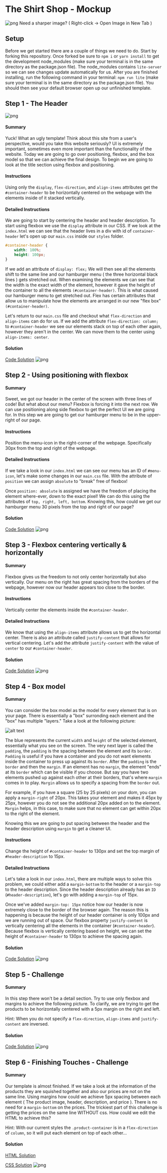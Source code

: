 # The Shirt Shop - Mockup

![png](https://github.com/devlemire/DevMtn-CSS-Store/blob/master/readme/1.png "Finished Template")
Need a sharper image? ( Right-click -> Open Image in New Tab )

## Setup
Before we get started there are a couple of things we need to do. Start by forking this repository. Once forked be sure to `npm i` or `yarn install` to get the development node_modules (make sure your terminal is in the same directory as the package.json file). The node_modules contains `lite-server` so we can see changes update automatically for us. After you are finished installing, run the following command in your terminal: `npm run lite` (make sure your terminal is in the same directory as the package.json file). You should then see your default browser open up our unfinished template.

## Step 1 - The Header
![png](https://github.com/devlemire/DevMtn-CSS-Store/blob/master/readme/2.png "Unfinished Template")
#### Summary
Yuck! What an ugly template! Think about this site from a user's perspective, would you take this website seriously? UI is extremely important, sometimes even more important than the functionality of the website. Today we are going to go over positioning, flexbox, and the box model so that we can achieve the final design. To begin we are going to look at the title section using flexbox and positioning.

#### Instructions
Using only the `display`, `flex-direction`, and `align-items` attributes get the `#container-header` to be horizontally centered on the webpage with the elements inside of it stacked vertically.
#### Detailed Instructions
We are going to start by centering the header and header description. To start using flexbox we use the `display` attribute in our CSS. 
If we look at the `index.html` we can see that the header lives in a div with id of `container-header` let's open up our `main.css` inside our `styles` folder.
```css
#container-header {
	width: 100%;
	height: 100px;
}
```
If we add an attribute of `display: flex;` We will then see all the elements shift to the same line and our hamburger menu ( the three horizontal black lines ) gets stretched out. When examining the elements we can see that the width is the exact width of the element, however it gave the height of the container to all the elements `(#container-header)`. This is what caused our hamburger menu to get stretched out. Flex has certain attributes that allow us to manipulate how the elements are arranged in our new "flex box" `(#container-header)`.

Let's return to our `main.css` file and checkout what `flex-direction` and `align-items` can do for us. If we add the attribute `flex-direction: column;` to `#container-header` we see our elements stack on top of each other again, however they aren't in the center. We can move them to the center using `align-items: center`. 

#### Solution
[Code Solution](https://github.com/devlemire/DevMtn-CSS-Store/blob/master/readme/4.md)
![png](https://github.com/devlemire/DevMtn-CSS-Store/blob/master/readme/3.png "Center Header")
## Step 2 - Using positioning with flexbox
#### Summary
Sweet, we got our header in the center of the screen with three lines of code! But what about our menu? Flexbox is forcing it into the next row. We can use positioning along side flexbox to get the perfect UI we are going for. In this step we are going to get our hamburger menu to be in the upper-right of our page.

#### Instructions
Position the menu-icon in the right-corner of the webpage. Specifically 30px from the top and right of the webpage.

#### Detailed Instructions
If we take a look in our `index.html` we can see our menu has an ID of `#menu-icon`, let's make some changes in our `main.css` file. With the attribute of `position` we can assign `absolute` to "break" free of flexbox!

Once `position: absolute` is assigned we have the freedom of placing the element where-ever, down to the exact pixel! We can do this using the attributes of `top, right, left, bottom`. Knowing this, how could we get our hamburger menu 30 pixels from the top and right of our page?

#### Solution
[Code Solution](https://github.com/devlemire/DevMtn-CSS-Store/blob/master/readme/5.md)
![png](https://github.com/devlemire/DevMtn-CSS-Store/blob/master/readme/4.png "Position Menu")


## Step 3 - Flexbox centering vertically & horizontally
#### Summary
Flexbox gives us the freedom to not only center horizontally but also vertically. Our menu on the right has great spacing from the borders of the webpage, however now our header appears too close to the border. 

#### Instructions
Vertically center the elements inside the `#container-header`.

#### Detailed Instructions
We know that using the `align-items` attribute allows us to get the horizontal center. There is also an attribute called `justify-content` that allows for vertical centering. Let's add the attribute `justify-content` with the value of `center` to our `#container-header`.

#### Solution
[Code Solution](https://github.com/devlemire/DevMtn-CSS-Store/blob/master/readme/6.md)
![png](https://github.com/devlemire/DevMtn-CSS-Store/blob/master/readme/5.png "Justify Content")

## Step 4 - Box model
#### Summary
You can consider the box model as the model for every element that is on your page. There is essentially a "box" surronding each element and the "box" has multiple "layers." Take a look at the following picture:

![alt text](https://github.com/devlemire/DevMtn-CSS-Store/blob/master/readme/boxModel.png "Box Model")

The blue represents the current `width` and `height` of the selected element, essentially what you see on the screen. The very next layer is called the `padding`, the `padding` is the spacing between the element and its `border`. `Padding` is useful if you have a container and you do not want elements inside the container to press up against its `border`. After the `padding` is the `border` and then the `margin`. If an element has no `margin`, the element "ends" at its `border` which can be visible if you choose. But say you have two elements pushed up against each other at their borders, that's where `margin` comes in to play. `Margin` allows us to specify a spacing from the `border` out.

For example, if you have a square (25 by 25 pixels) on your dom, you can apply a `margin-right` of 20px. This takes your element and makes it 45px by 25px, however you do not see the additional 20px added on to the element. `Margin` helps, in this case, to make sure that no element can get within 20px to the right of the element. 

Knowing this we are going to put spacing between the header and the header description using `margin` to get a cleaner UI.

#### Instructions
Change the height of `#container-header` to 130px and set the top margin of `#header-description` to 15px.

#### Detailed Instructions
Let's take a look in our `index.html`, there are multiple ways to solve this problem, we could either add a `margin-bottom` to the header or a `margin-top` to the header description. Since the header description already has an `ID` (`#header-description`), let's go with adding a `margin-top` of 15px.

Once we've added `margin-top: 15px` notice how our header is now extremely close to the border of the browser again. The reason this is happening is because the height of our header container is only 100px and we are running out of space. Our flexbox property `justify-content` is vertically centering all the elements in the container (`#container-header`). Because flexbox is vertically centering based on height, we can set the height of `#container-header` to 130px to achieve the spacing again.

#### Solution
[Code Solution](https://github.com/devlemire/DevMtn-CSS-Store/blob/master/readme/7.md)
![png](https://github.com/devlemire/DevMtn-CSS-Store/blob/master/readme/6.png "Spacing")

## Step 5 - Challenge
#### Summary
In this step there won't be a detail section. Try to use only flexbox and margins to achieve the following picture. To clarify, we are trying to get the products to be horizontally centered with a 5px margin on the right and left. 

Hint: When you do not specify a `flex-direction`, `align-items` and `justify-content` are inversed.

#### Solution
[Code Solution](https://github.com/devlemire/DevMtn-CSS-Store/blob/master/readme/1.md)
![png](https://github.com/devlemire/DevMtn-CSS-Store/blob/master/readme/7.png "Challenge")

## Step 6 - Finishing Touches - Challenge
#### Summary
Our template is almost finished. If we take a look at the information of the products they are squished together and also our prices are not on the same line. Using margins how could we achieve 5px spacing between each element ( The product image, header, description, and price ). There is no need for a `margin-bottom` on the prices. The trickiest part of this challenge is getting the prices on the same line WITHOUT css. How could we edit the HTML to achieve this?

Hint: With our current styles the `.product-container` is in a `flex-direction` of `column`, so it will put each element on top of each other...

#### Solution
[HTML Solution](https://github.com/devlemire/DevMtn-CSS-Store/blob/master/readme/2.md)

[CSS Solution](https://github.com/devlemire/DevMtn-CSS-Store/blob/master/readme/3.md)
![png](https://github.com/devlemire/DevMtn-CSS-Store/blob/master/readme/1.png "Finished Template")

